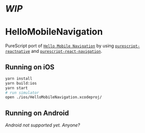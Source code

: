 # _WIP_

# HelloMobileNavigation

PureScript port of [`Hello Mobile Navigation`](https://reactnavigation.org/docs/intro/#Hello-Mobile-Navigation) by using [`purescript-reactnative`](https://github.com/doolse/purescript-reactnative) and [`purescript-react-navigation`](../../).

## Running on iOS

```bash
yarn install
yarn build:ios
yarn start
# run simulator
open ./ios/HelloMobileNavigation.xcodeproj/
```

## Running on Android

_Android not supported yet. Anyone?_
